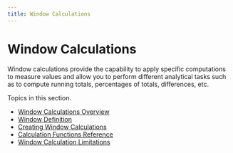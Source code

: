 ```yaml
---
title: Window Calculations
---
```

# Window Calculations
Window calculations provide the capability to apply specific computations to measure values and allow you to perform different analytical tasks such as to compute running totals, percentages of totals, differences, etc.

Topics in this section.
* [Window Calculations Overview](window-calculations/window-calculations-overview.md)
* [Window Definition](window-calculations/window-definition.md)
* [Creating Window Calculations](window-calculations/creating-window-calculations.md)
* [Calculation Functions Reference](window-calculations/calculation-functions-reference.md)
* [Window Calculation Limitations](window-calculations/window-calculation-limitations.md)